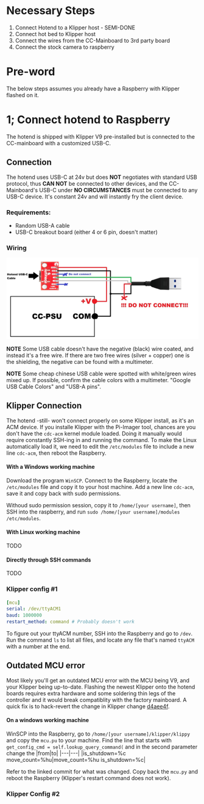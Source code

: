 # Necessary Steps
1. Connect Hotend to a Klipper host - SEMI-DONE
2. Connect hot bed to Klipper host
3. Connect the wires from the CC-Mainboard to 3rd party board
4. Connect the stock camera to raspberry

# Pre-word

The below steps assumes you already have a Raspberry with Klipper flashed on it.

# 1; Connect hotend to Raspberry

The hotend is shipped with Klipper V9 pre-installed but is connected to the CC-mainboard with a customized USB-C.

## Connection

The hotend uses USB-C at 24v but does **NOT** negotiates with standard USB protocol, thus **CAN NOT** be connected to other devices, and the CC-Mainboard's USB-C under **NO CIRCUMSTANCES** must be connected to any USB-C device. It's constant 24v and will instantly fry the client device.

### Requirements:

- Random USB-A cable
- USB-C breakout board (either 4 or 6 pin, doesn't matter)

### Wiring

![img](../assets/HotendUsbAdapterWiring.jpg)

**NOTE**
Some USB cable doesn't have the negative (black) wire coated, and instead it's a free wire. If there are two free wires (silver + copper) one is the shielding, the negative can be found with a multimeter.

**NOTE**
Some cheap chinese USB cable were spotted with white/green wires mixed up. If possible, confirm the cable colors with a multimeter. "Google USB Cable Colors" and "USB-A pins".

## Klipper Connection

The hotend -still- won't connect properly on some Klipper install, as it's an ACM device. If you installe Klipper with the Pi-Imager tool, chances are you don't have the `cdc-acm` kernel module loaded. Doing it manually would require constantly SSH-ing in and running the command. To make the Linux automatically load it, we need to edit the `/etc/modules` file to include a new line `cdc-acm`, then reboot the Raspberry.

#### With a Windows working machine

Download the program `WinSCP`. Connect to the Raspberry, locate the `/etc/modules` file and copy it to your host machine. Add a new line `cdc-acm`, save it and copy back with sudo permissions.

Withoud sudo permission session, copy it to `/home/[your username]`, then SSH into the raspberry, and run `sudo /home/[your username]/modules /etc/modules`.

#### With Linux working machine

TODO

#### Directly through SSH commands

TODO

### Klipper config #1

```yaml
[mcu]
serial: /dev/ttyACM1
baud: 1000000
restart_method: command # Probably doesn't work
```

To figure out your ttyACM number, SSH into the Raspberry and go to `/dev`. Run the command `ls` to list all files, and locate any file that's named `ttyACM` with a number at the end.

## Outdated MCU error

Most likely you'll get an outdated MCU error with the MCU being V9, and your Klipper being up-to-date. Flashing the newest Klipper onto the hotend boards requires extra hardware and some soldering thin legs of the controller and it would break compatiblity with the factory mainboard. A quick fix is to hack-revert the change in Klipper change [d4aee4f](https://github.com/Klipper3d/klipper/commit/d4aee4f55e0203aa7cf2877227a574a1b1458a2e).

#### On a windows working machine

WinSCP into the Raspberry, go to `/home/[your username]/klipper/klippy` and copy the `mcu.pu` to your machine.
Find the line that starts with `get_config_cmd = self.lookup_query_command(` and in the second parameter
change the
|from|to|
|---|---|
|is_shutdown=%c move_count=%hu|move_count=%hu is_shutdown=%c|

Refer to the linked commit for what was changed. Copy back the `mcu.py` and reboot the Raspberry (Klipper's restart command does not work).

### Klipper Config #2